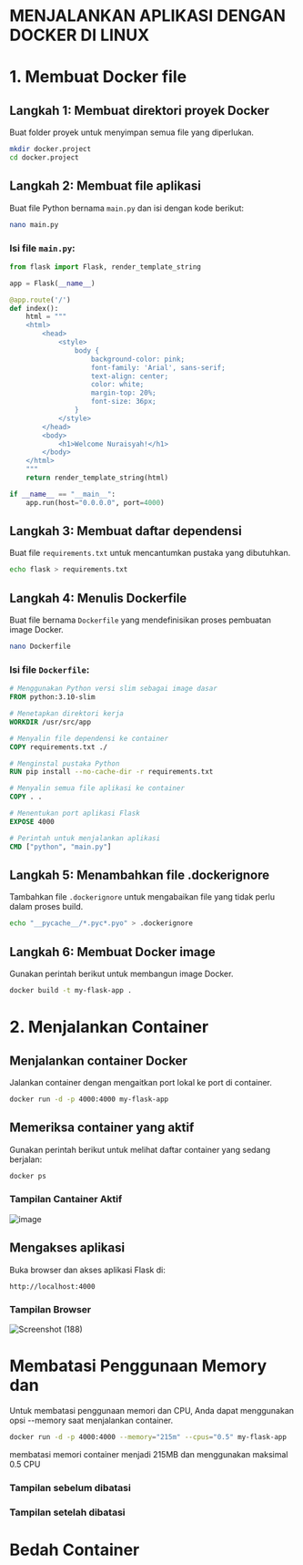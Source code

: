 # MENJALANKAN APLIKASI DENGAN DOCKER DI LINUX

# 1. Membuat Docker file
## Langkah 1: Membuat direktori proyek Docker
Buat folder proyek untuk menyimpan semua file yang diperlukan.
```bash
mkdir docker.project
cd docker.project
```

## Langkah 2: Membuat file aplikasi
Buat file Python bernama `main.py` dan isi dengan kode berikut:
```bash
nano main.py
```
### Isi file `main.py`:
```python
from flask import Flask, render_template_string

app = Flask(__name__)

@app.route('/')
def index():
    html = """
    <html>
        <head>
            <style>
                body {
                    background-color: pink;
                    font-family: 'Arial', sans-serif;
                    text-align: center;
                    color: white;
                    margin-top: 20%;
                    font-size: 36px;
                }
            </style>
        </head>
        <body>
            <h1>Welcome Nuraisyah!</h1>
        </body>
    </html>
    """
    return render_template_string(html)

if __name__ == "__main__":
    app.run(host="0.0.0.0", port=4000)
```

## Langkah 3: Membuat daftar dependensi
Buat file `requirements.txt` untuk mencantumkan pustaka yang dibutuhkan.
```bash
echo flask > requirements.txt
```

## Langkah 4: Menulis Dockerfile
Buat file bernama `Dockerfile` yang mendefinisikan proses pembuatan image Docker.
```bash
nano Dockerfile
```
### Isi file `Dockerfile`:
```dockerfile
# Menggunakan Python versi slim sebagai image dasar
FROM python:3.10-slim

# Menetapkan direktori kerja
WORKDIR /usr/src/app

# Menyalin file dependensi ke container
COPY requirements.txt ./

# Menginstal pustaka Python
RUN pip install --no-cache-dir -r requirements.txt

# Menyalin semua file aplikasi ke container
COPY . .

# Menentukan port aplikasi Flask
EXPOSE 4000

# Perintah untuk menjalankan aplikasi
CMD ["python", "main.py"]
```

## Langkah 5: Menambahkan file .dockerignore
Tambahkan file `.dockerignore` untuk mengabaikan file yang tidak perlu dalam proses build.
```bash
echo "__pycache__/*.pyc*.pyo" > .dockerignore
```

## Langkah 6: Membuat Docker image
Gunakan perintah berikut untuk membangun image Docker.
```bash
docker build -t my-flask-app .
```

# 2. Menjalankan Container 
## Menjalankan container Docker
Jalankan container dengan mengaitkan port lokal ke port di container.
```bash
docker run -d -p 4000:4000 my-flask-app
```

## Memeriksa container yang aktif
Gunakan perintah berikut untuk melihat daftar container yang sedang berjalan:
```bash
docker ps
```
### Tampilan Cantainer Aktif
![image](https://github.com/user-attachments/assets/391a1786-6c92-4119-a17f-47bde25bb281)

## Mengakses aplikasi
Buka browser dan akses aplikasi Flask di:
```
http://localhost:4000
```
### Tampilan Browser
![Screenshot (188)](https://github.com/user-attachments/assets/796790dd-7c1e-44c7-8efc-04c9cefa0a1c)

# Membatasi Penggunaan Memory dan 
Untuk membatasi penggunaan memori dan CPU, Anda dapat menggunakan opsi --memory saat menjalankan container.
```bash
docker run -d -p 4000:4000 --memory="215m" --cpus="0.5" my-flask-app
```
membatasi memori container menjadi 215MB dan menggunakan maksimal 0.5 CPU 
### Tampilan sebelum dibatasi

### Tampilan setelah dibatasi

# Bedah Container


